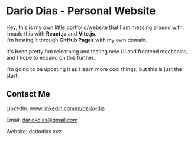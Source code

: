 # Dario Dias - Personal Website

Hey, this is my own little portfolio/website that I am messing around with.  
I made this with **React.js** and **Vite.js**.  
I'm hosting it through **GitHub Pages** with my own domain.  

It's been pretty fun relearning and testing new UI and frontend mechanics, and I hope to expand on this further.  

I'm going to be updating it as I learn more cool things, but this is just the start!  

## Contact Me

LinkedIn: www.linkedin.com/in/dario-dia

Email: dariokdias@gmail.com

Website: dariodias.xyz


